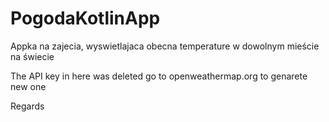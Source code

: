 # PogodaKotlinApp
Appka na zajecia, wyswietlajaca obecna temperature w dowolnym mieście na świecie 


The API key in here was deleted 
go to openweathermap.org to genarete new one 


Regards 
